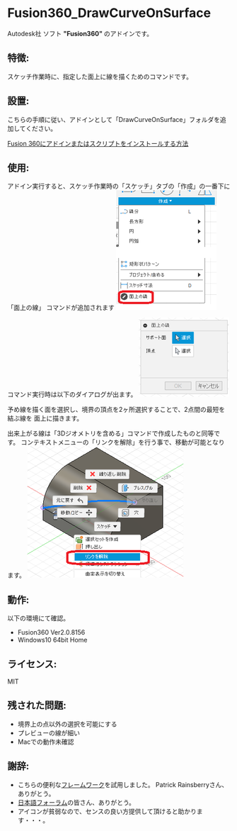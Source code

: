 # **Fusion360_DrawCurveOnSurface**
Autodesk社 ソフト <b>"Fusion360" </b> のアドインです。

## 特徴:
スケッチ作業時に、指定した面上に線を描くためのコマンドです。


## 設置:
こちらの手順に従い、アドインとして「DrawCurveOnSurface」フォルダを追加してください。

[Fusion 360にアドインまたはスクリプトをインストールする方法](
https://knowledge.autodesk.com/ja/support/fusion-360/troubleshooting/caas/sfdcarticles/sfdcarticles/JPN/How-to-install-an-ADD-IN-and-Script-in-Fusion-360.html)

## 使用:
アドイン実行すると、スケッチ作業時の「スケッチ」タブの「作成」の一番下に「面上の線」
コマンドが追加されます
![追加コマンド](./images/toolpanel.png)

コマンド実行時は以下のダイアログが出ます。
![ダイアログ](./images/dialog.png)

予め線を描く面を選択し、境界の頂点を2ヶ所選択することで、2点間の最短を結ぶ線を
面上に描きます。

出来上がる線は「3Dジオメトリを含める」コマンドで作成したものと同等です。
コンテキストメニューの「リンクを解除」を行う事で、移動が可能となります。
![ダイアログ](./images/removeLink.png)

## 動作:
以下の環境にて確認。
+ Fusion360 Ver2.0.8156
+ Windows10 64bit Home

## ライセンス:
MIT

## 残された問題:
+ 境界上の点以外の選択を可能にする
+ プレビューの線が細い
+ Macでの動作未確認

## 謝辞:
+ こちらの便利な[フレームワーク](https://github.com/tapnair/Fusion360AddinSkeleton)を試用しました。
 Patrick Rainsberryさん、ありがとう。
+ [日本語フォーラム](https://forums.autodesk.com/t5/fusion-360-ri-ben-yu/bd-p/707)の皆さん、ありがとう。
+ アイコンが貧弱なので、センスの良い方提供して頂けると助かります・・・。